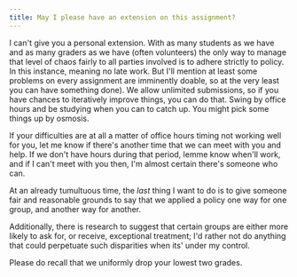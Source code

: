 ```yaml
---
title: May I please have an extension on this assignment?
---
```


I can't give you a personal extension. With as many students as we
have and as many graders as we have (often volunteers) the only way to
manage that level of chaos fairly to all parties involved is to adhere
strictly to policy. In this instance, meaning no late work. But I'll
mention at least some problems on every assignment are imminently
doable, so at the very least you can have something done). We allow
unlimited submissions, so if you have chances to iteratively improve
things, you can do that. Swing by office hours and be studying when
you can to catch up. You might pick some things up by osmosis.

If your difficulties are at all a matter of office hours timing not
working well for you, let me know if there's another time that we can
meet with you and help. If we don't have hours during that period,
lemme know when'll work, and if I can't meet with you then, I'm almost
certain there's someone who can.

At an already tumultuous time, the _last_ thing I want to do is to
give someone fair and reasonable grounds to say that we applied a
policy one way for one group, and another way for another.

Additionally, there is research to suggest that certain groups are
either more likely to ask for, or receive, exceptional treatment; I'd
rather not do anything that could perpetuate such disparities when
its' under my control. 

Please do recall that we uniformly drop your lowest two grades.
